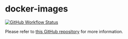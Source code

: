 # docker-images

[![GitHub Workflow Status](https://img.shields.io/github/actions/workflow/status/dmotte/docker-images/release.yml?branch=main&logo=github&style=flat-square)](https://github.com/dmotte/docker-images/actions)

Please refer to [this GitHub repository](https://github.com/dmotte/docker-images) for more information.
